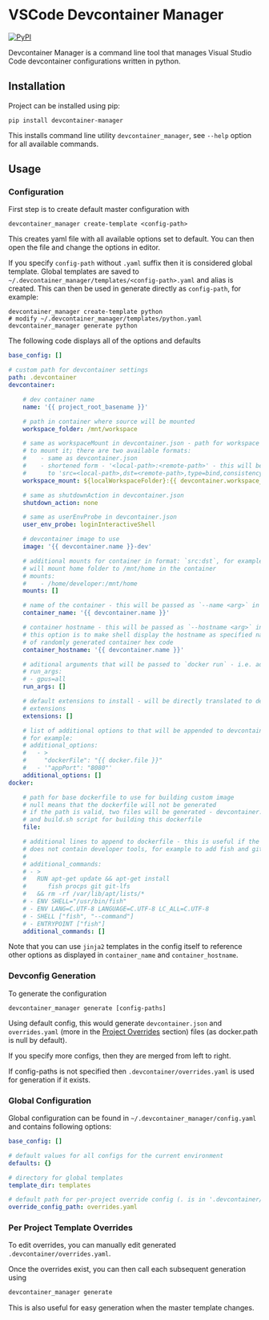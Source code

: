 # VSCode Devcontainer Manager

[![PyPI](https://img.shields.io/pypi/v/devcontainer-manager?logo=pypi&style=flat-square)](https://pypi.org/project/devcontainer-manager)

Devcontainer Manager is a command line tool that manages Visual Studio Code
devcontainer configurations written in python.

## Installation

Project can be installed using pip:
```shell
pip install devcontainer-manager
```

This installs command line utility `devcontainer_manager`, see `--help` option for
all available commands.


## Usage

### Configuration

First step is to create default master configuration with
```shell
devcontainer_manager create-template <config-path>
```
This creates yaml file with all available options set to default. You can then
open the file and change the options in editor.

If you specify `config-path` without `.yaml` suffix then it is considered
global template.  Global templates are saved to
`~/.devcontainer_manager/templates/<config-path>.yaml` and alias is created.
This can then be used in generate directly as `config-path`, for example:
```
devcontainer_manager create-template python
# modify ~/.devcontainer_manager/templates/python.yaml
devcontainer_manager generate python
```

The following code displays all of the options and defaults

[//]: # (template_config_block_start)
```yaml
base_config: []

# custom path for devcontainer settings
path: .devcontainer
devcontainer:

    # dev container name
    name: '{{ project_root_basename }}'

    # path in container where source will be mounted
    workspace_folder: /mnt/workspace

    # same as workspaceMount in devcontainer.json - path for workspace and where
    # to mount it; there are two available formats:
    #    - same as devcontainer.json
    #    - shortened form - '<local-path>:<remote-path>' - this will be translated
    #      to 'src=<local-path>,dst=<remote-path>,type=bind,consistency=cached'
    workspace_mount: ${localWorkspaceFolder}:{{ devcontainer.workspace_folder }}

    # same as shutdownAction in devcontainer.json
    shutdown_action: none

    # same as userEnvProbe in devcontainer.json
    user_env_probe: loginInteractiveShell

    # devcontainer image to use
    image: '{{ devcontainer.name }}-dev'

    # additional mounts for container in format: `src:dst`, for example this
    # will mount home folder to /mnt/home in the container
    # mounts:
    #    - /home/developer:/mnt/home
    mounts: []

    # name of the container - this will be passed as `--name <arg>` in `docker run`
    container_name: '{{ devcontainer.name }}'

    # container hostname - this will be passed as `--hostname <arg>` in `docker run`
    # this option is to make shell display the hostname as specified name instead
    # of randomly generated container hex code
    container_hostname: '{{ devcontainer.name }}'

    # aditional arguments that will be passed to `docker run` - i.e. adding gpus:
    # run_args:
    # - gpus=all
    run_args: []

    # default extensions to install - will be directly translated to devcontainer.json
    # extensions
    extensions: []

    # list of additional options to that will be appended to devcontainer config
    # for example:
    # additional_options:
    #   - >
    #     "dockerFile": "{{ docker.file }}"
    #   - '"appPort": "8080"'
    additional_options: []
docker:

    # path for base dockerfile to use for building custom image
    # null means that the dockerfile will not be generated
    # if the path is valid, two files will be generated - devcontainer.Dockerfile
    # and build.sh script for building this dockerfile
    file:

    # additional lines to append to dockerfile - this is useful if the main dockerfile
    # does not contain developer tools, for example to add fish and git:
    #
    # additional_commands:
    # - >
    #   RUN apt-get update && apt-get install
    #      fish procps git git-lfs
    #   && rm -rf /var/lib/apt/lists/*
    # - ENV SHELL="/usr/bin/fish"
    # - ENV LANG=C.UTF-8 LANGUAGE=C.UTF-8 LC_ALL=C.UTF-8
    # - SHELL ["fish", "--command"]
    # - ENTRYPOINT ["fish"]
    additional_commands: []
```
[//]: # (template_config_block_end)

Note that you can use `jinja2` templates in the config itself to reference other
options as displayed in `container_name` and `container_hostname`.


### Devconfig Generation
To generate the configuration
```shell
devcontainer_manager generate [config-paths]
```

Using default config, this would generate `devcontainer.json` and `overrides.yaml`
(more in the [Project Overrides](#per-project-template-overrides) section) files
(as docker.path is null by default).

If you specify more configs, then they are merged from left to right.

If config-paths is not specified then `.devcontainer/overrides.yaml` is used for
generation if it exists.


### Global Configuration
Global configuration can be found in `~/.devcontainer_manager/config.yaml` and
contains following options:

[//]: # (global_config_block_start)
```yaml
base_config: []

# default values for all configs for the current environment
defaults: {}

# directory for global templates
template_dir: templates

# default path for per-project override config (. is in '.devcontainer/')
override_config_path: overrides.yaml
```
[//]: # (global_config_block_end)

### Per Project Template Overrides
To edit overrides, you can manually edit generated `.devcontainer/overrides.yaml`.

Once the overrides exist, you can then call each subsequent generation using
```sh
devcontainer_manager generate
```
This is also useful for easy generation when the master template changes.
